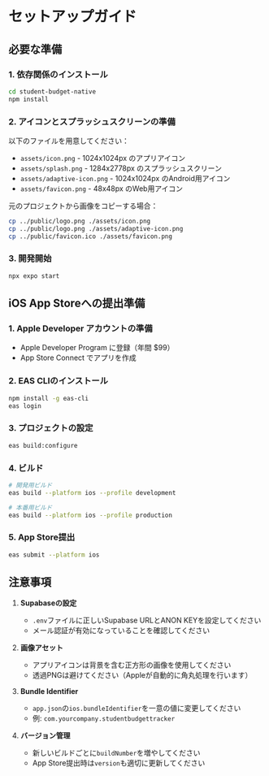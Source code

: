 # セットアップガイド

## 必要な準備

### 1. 依存関係のインストール
```bash
cd student-budget-native
npm install
```

### 2. アイコンとスプラッシュスクリーンの準備
以下のファイルを用意してください：
- `assets/icon.png` - 1024x1024px のアプリアイコン
- `assets/splash.png` - 1284x2778px のスプラッシュスクリーン
- `assets/adaptive-icon.png` - 1024x1024px のAndroid用アイコン
- `assets/favicon.png` - 48x48px のWeb用アイコン

元のプロジェクトから画像をコピーする場合：
```bash
cp ../public/logo.png ./assets/icon.png
cp ../public/logo.png ./assets/adaptive-icon.png
cp ../public/favicon.ico ./assets/favicon.png
```

### 3. 開発開始
```bash
npx expo start
```

## iOS App Storeへの提出準備

### 1. Apple Developer アカウントの準備
- Apple Developer Program に登録（年間 $99）
- App Store Connect でアプリを作成

### 2. EAS CLIのインストール
```bash
npm install -g eas-cli
eas login
```

### 3. プロジェクトの設定
```bash
eas build:configure
```

### 4. ビルド
```bash
# 開発用ビルド
eas build --platform ios --profile development

# 本番用ビルド
eas build --platform ios --profile production
```

### 5. App Store提出
```bash
eas submit --platform ios
```

## 注意事項

1. **Supabaseの設定**
   - `.env`ファイルに正しいSupabase URLとANON KEYを設定してください
   - メール認証が有効になっていることを確認してください

2. **画像アセット**
   - アプリアイコンは背景を含む正方形の画像を使用してください
   - 透過PNGは避けてください（Appleが自動的に角丸処理を行います）

3. **Bundle Identifier**
   - `app.json`の`ios.bundleIdentifier`を一意の値に変更してください
   - 例: `com.yourcompany.studentbudgettracker`

4. **バージョン管理**
   - 新しいビルドごとに`buildNumber`を増やしてください
   - App Store提出時は`version`も適切に更新してください